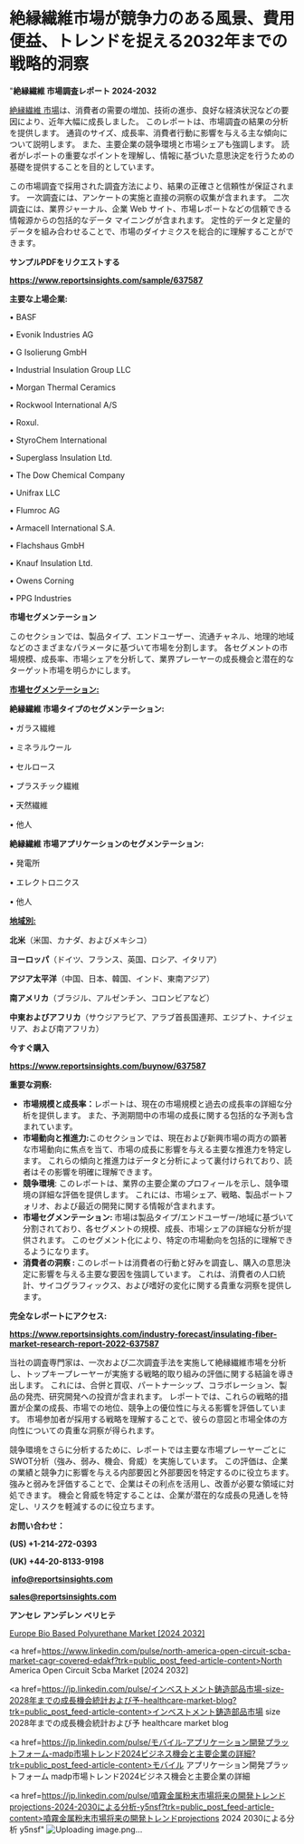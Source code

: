 # 絶縁繊維市場が競争力のある風景、費用便益、トレンドを捉える2032年までの戦略的洞察

"<strong>絶縁繊維 市場調査レポート 2024-2032</strong>

<a href=https://www.reportsinsights.com/sample/637587>絶縁繊維 市場</a>は、消費者の需要の増加、技術の進歩、良好な経済状況などの要因により、近年大幅に成長しました。 このレポートは、市場調査の結果の分析を提供します。 通貨のサイズ、成長率、消費者行動に影響を与える主な傾向について説明します。 また、主要企業の競争環境と市場シェアも強調します。 読者がレポートの重要なポイントを理解し、情報に基づいた意思決定を行うための基礎を提供することを目的としています。

この市場調査で採用された調査方法により、結果の正確さと信頼性が保証されます。 一次調査には、アンケートの実施と直接の洞察の収集が含まれます。 二次調査には、業界ジャーナル、企業 Web サイト、市場レポートなどの信頼できる情報源からの包括的なデータ マイニングが含まれます。 定性的データと定量的データを組み合わせることで、市場のダイナミクスを総合的に理解することができます。

<strong><b>サンプルPDFをリクエストする</b></strong>

<a href=https://www.reportsinsights.com/sample/637587><strong><u>https://www.reportsinsights.com/sample/637587</u></strong></a>

<strong>主要な上場企業:</strong>

• BASF

• Evonik Industries AG

• G Isolierung GmbH

• Industrial Insulation Group LLC

• Morgan Thermal Ceramics

• Rockwool International A/S

• Roxul.

• StyroChem International

• Superglass Insulation Ltd.

• The Dow Chemical Company

• Unifrax LLC

• Flumroc AG

• Armacell International S.A.

• Flachshaus GmbH

• Knauf Insulation Ltd.

• Owens Corning

• PPG Industries

<strong>市場セグメンテーション</strong>

このセクションでは、製品タイプ、エンドユーザー、流通チャネル、地理的地域などのさまざまなパラメータに基づいて市場を分割します。 各セグメントの市場規模、成長率、市場シェアを分析して、業界プレーヤーの成長機会と潜在的なターゲット市場を明らかにします。

<strong><u>市場セグメンテーション</u></strong><strong><u>:</u></strong>

<strong>絶縁繊維 市場タイプのセグメンテーション:</strong>

• ガラス繊維

• ミネラルウール

• セルロース

• プラスチック繊維

• 天然繊維

• 他人

<strong>絶縁繊維 市場アプリケーションのセグメンテーション:</strong>

• 発電所

• エレクトロニクス

• 他人

<strong><u>地域別</u></strong><strong><u>:</u></strong>

<strong>北米</strong>（米国、カナダ、およびメキシコ）

<strong>ヨーロッパ</strong>（ドイツ、フランス、英国、ロシア、イタリア）

<strong>アジア太平洋</strong>（中国、日本、韓国、インド、東南アジア）

<strong>南アメリカ</strong>（ブラジル、アルゼンチン、コロンビアなど）

<strong>中東およびアフリカ</strong>（サウジアラビア、アラブ首長国連邦、エジプト、ナイジェリア、および南アフリカ）

<strong>今すぐ購入</strong>

<a href=https://www.reportsinsights.com/buynow/637587><strong><u>https://www.reportsinsights.com/buynow/637587</u></strong></a>

<strong>重要な洞察:</strong>
<ul>
  <li><strong>市場規模と成長率：</strong>レポートは、現在の市場規模と過去の成長率の詳細な分析を提供します。 また、予測期間中の市場の成長に関する包括的な予測も含まれています。</li>
  <li><strong>市場動向と推進力:</strong>このセクションでは、現在および新興市場の両方の顕著な市場動向に焦点を当て、市場の成長に影響を与える主要な推進力を特定します。 これらの傾向と推進力はデータと分析によって裏付けられており、読者はその影響を明確に理解できます。</li>
  <li><strong>競争環境</strong>: このレポートは、業界の主要企業のプロフィールを示し、競争環境の詳細な評価を提供します。 これには、市場シェア、戦略、製品ポートフォリオ、および最近の開発に関する情報が含まれます。</li>
  <li><strong>市場セグメンテーション: </strong>市場は製品タイプ/エンドユーザー/地域に基づいて分割されており、各セグメントの規模、成長、市場シェアの詳細な分析が提供されます。 このセグメント化により、特定の市場動向を包括的に理解できるようになります。</li>
  <li><strong>消費者の洞察 : </strong>このレポートは消費者の行動と好みを調査し、購入の意思決定に影響を与える主要な要因を強調しています。 これは、消費者の人口統計、サイコグラフィックス、および嗜好の変化に関する貴重な洞察を提供します。</li>
</ul>
<strong>完全なレポートにアクセス:</strong>

<a href=https://www.reportsinsights.com/industry-forecast/insulating-fiber-market-research-report-2022-637587><strong><u><b>https://www.reportsinsights.com/industry-forecast/insulating-fiber-market-research-report-2022-637587</b></u></strong></a>

当社の調査専門家は、一次および二次調査手法を実施して絶縁繊維市場を分析し、トップキープレーヤーが実施する戦略的取り組みの評価に関する結論を導き出します。 これには、合併と買収、パートナーシップ、コラボレーション、製品の発売、研究開発への投資が含まれます。 レポートでは、これらの戦略的措置が企業の成長、市場での地位、競争上の優位性に与える影響を評価しています。 市場参加者が採用する戦略を理解することで、彼らの意図と市場全体の方向性についての貴重な洞察が得られます。

競争環境をさらに分析するために、レポートでは主要な市場プレーヤーごとにSWOT分析（強み、弱み、機会、脅威）を実施しています。 この評価は、企業の業績と競争力に影響を与える内部要因と外部要因を特定するのに役立ちます。 強みと弱みを評価することで、企業はその利点を活用し、改善が必要な領域に対処できます。 機会と脅威を特定することは、企業が潜在的な成長の見通しを特定し、リスクを軽減するのに役立ちます。

<strong>お問い合わせ：</strong>

<strong>(US) +1-214-272-0393</strong>

<strong>(UK) +44-20-8133-9198</strong>

<strong> </strong><a href=info@reportsinsights.com><strong><u>info@reportsinsights.com</u></strong></a>

<a href=sales@reportsinsights.com><strong><u>sales@reportsinsights.com</u></strong></a>

<strong>アンセレ アンデレン ベリヒテ</strong>

<a href=https://www.linkedin.com/pulse/europe-bio-based-polyurethane-market-in-depth-o3dcc/>Europe Bio Based Polyurethane Market [2024 2032]</a>

<a href=https://www.linkedin.com/pulse/north-america-open-circuit-scba-market-cagr-covered-edakf?trk=public_post_feed-article-content>North America Open Circuit Scba Market [2024 2032]</a>

<a href=https://jp.linkedin.com/pulse/インベストメント鋳造部品市場-size-2028年までの成長機会統計および予-healthcare-market-blog?trk=public_post_feed-article-content>インベストメント鋳造部品市場 size 2028年までの成長機会統計および予 healthcare market blog</a>

<a href=https://jp.linkedin.com/pulse/モバイル-アプリケーション開発プラットフォーム-madp市場トレンド2024ビジネス機会と主要企業の詳細?trk=public_post_feed-article-content>モバイル アプリケーション開発プラットフォーム madp市場トレンド2024ビジネス機会と主要企業の詳細</a>

<a href=https://jp.linkedin.com/pulse/噴霧金属粉末市場将来の開発トレンドprojections-2024-2030による分析-y5nsf?trk=public_post_feed-article-content>噴霧金属粉末市場将来の開発トレンドprojections 2024 2030による分析 y5nsf</a>"
![Uploading image.png…]()
